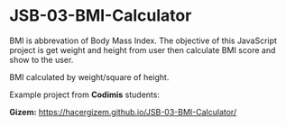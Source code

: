# JSB-03-BMI-Calculator

BMI is abbrevation of Body Mass Index. 
The objective of this JavaScript project is get weight and height from user then calculate BMI score and
show to the user.

BMI calculated by weight/square of height.

Example project from **Codimis** students:

**Gizem:** https://hacergizem.github.io/JSB-03-BMI-Calculator/